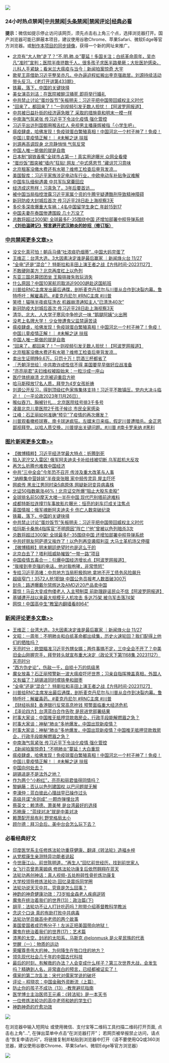 ![](https://raw.githubusercontent.com/jsvpn/jsproxy/dev/64photo/fqnews-qr.jpg)

<div id="tt">
<h3>24小时热点禁闻|<a href="#%E4%B8%AD%E5%85%B1%E7%A6%81%E9%97%BB%E6%9B%B4%E5%A4%9A%E6%96%87%E7%AB%A0">中共禁闻</a>|<a href="#%E5%9B%BE%E7%89%87%E6%96%B0%E9%97%BB%E6%9B%B4%E5%A4%9A%E6%96%87%E7%AB%A0">头条禁闻</a>|<a href="#%E6%96%B0%E9%97%BB%E8%AF%84%E8%AE%BA%E6%9B%B4%E5%A4%9A%E6%96%87%E7%AB%A0">禁闻评论|<a href="#%E5%BF%85%E7%9C%8B%E7%BB%8F%E5%85%B8%E5%A5%BD%E6%96%87">经典必看</a></h3>
<div><b>提示：</b>微信如提示停止访问该网页，须先点击右上角三个点，选择浏览器打开。国产浏览器可能已屏蔽本项目，建议使用谷歌Chrome、苹果Safari、微软Edge等官方浏览器。或<a href="%E5%88%B6%E4%BD%9Cgit%E7%A6%81%E9%97%BB%E9%95%9C%E5%83%8F.md">制作本项目的同步镜像</a>，获得一个新的网址来推广。</div>
<ul>

<li><a href="/sohnews/20231127/1966407.md">北京有“大人物”走了？“不.明.肺.炎”蔓延！多国关注；白纸革命周年，吴亦凡“准时”宣判；医院半夜挤数千人，很多孩子求医半路晕厥；大批医护感染，儿科人手紧缺；看米兰大瘟疫与当今｜新闻拍案惊奇 大宇</a></li>
<li><a href="/sohnews/20231127/1966434.md">歌星王菲借助习近平整吴亦凡，中办逼迫程虹搬出李克强故居，刘源持续活动带头反习。《老灯开讲第433期》</a></li>
<li><a href="/topimagenews/20231127/1966478.md">铁幕，落下，中国的关键抉择</a></li>
<li><a href="/yule/20231127/1966444.md">美女演员刘洁：在医院被醉汉捅死 即将举行婚礼</a></li>
<li><a href="/topimagenews/20231127/1966477.md">中共禁止讨论“蛋炒饭节”矢板明夫：习近平把中国带回威权主义时代</a></li>
<li><a href="/cbnews/20231127/1966427.md">"回来了，都回来了！”一则视频引发无数人担忧！【阿波罗网报道】</a></li>
<li><a href="/finance/20231127/1966479.md">中共被日益扑街的经济逼急眼了 采取的措施竟和明末一模一样</a></li>
<li><a href="/comments/20231127/1966533.md">中南海气氛紧张 传习近平下令淡化疫情 强化管控</a></li>
<li><a href="/baitai/20231128/1966646.md">习近平出访列国御用喉舌红人 央视男主播康辉被指「小学生吧」</a></li>
<li><a href="/comments/20231127/1966497.md">瘟疫肆虐，哈佛发现！免疫球蛋白繁殖真相！中国河北一个村子神了！免疫！中国儿童疫情正解！｜ #未解之谜 扶摇</a></li>
<li><a href="/baitai/20231128/1966663.md">刘源再高调现身 北京静悄悄 气氛反常</a></li>
<li><a href="/cbnews/20231127/1966442.md">中国人唯一能做的就是自救</a></li>
<li><a href="/worldnews/20231127/1966481.md">日本制“钢铁香蕉”全球市占第一！真实用途曝光 众网全看傻</a></li>
<li><a href="/cnnews/20231127/1966469.md">“蛋炒饭”图突被“墙内”狂贴! 网友 :“中式感恩节 ”藏诅咒习意味</a></li>
<li><a href="/cbnews/20231127/1966426.md">北京租客没缴水费还有水喝？维修工检查后脊背发凉…</a></li>
<li><a href="/headline/20231128/1966634.md">美国智库：习近平家族涉足电动车行业，中欧电动车补贴争议难解</a></li>
<li><a href="/ssgc/20231127/1966515.md">中国车队缅甸遇袭 中共军队窝囊回应</a></li>
<li><a href="/cnnews/20231128/1966683.md">经济成这熊样！习真急了，3年后要首访….</a></li>
<li><a href="/headline/20231128/1966610.md">被中国当局指控泄露习近平家属个资的牛腾宇疑遭酷刑导致精神障碍</a></li>
<li><a href="/cbnews/20231127/1966578.md">新冠防疫大封城后首次 传习近平28日赴上海视察3天</a></li>
<li><a href="/cnnews/20231127/1966415.md">多伦多深夜爆重大车祸：4名中国留学生身亡 年龄15到17</a></li>
<li><a href="/worldnews/20231127/1966443.md">中国夫妻在泰国惨遭围殴 几十万没了</a></li>
<li><a href="/topimagenews/20231127/1966467.md">总数将超过300架! 全球最多F-35围绕中国 还增加部署中程导弹系统</a></li>
<li><b><a href="/comments/20200207/1272816.md" target="_blank">《刘伯温碑记》预言避开武汉肺炎的妙招（修订版）</a></b></li>
</ul>
</div>

<div class="catlist">
<h3><a href="/cbnews/" target="_blank">中共禁闻</a><span><a href="/cbnews/" target="_blank" rel="nofollow">更多文章>></a></span></h3>
<ul>
<li><a href="/cbnews/20231128/1966795.md" target="_blank">没文化真可怕！朝兵马俑“吐浓痰扔烟蒂”…中国大妈完蛋了</a></li>
<li><a href="/comments/20231128/1966779.md" target="_blank">王维正：台湾大选，3大因素决定谁是最后赢家 ｜新闻烽火台 11/27</a></li>
<li><a href="/comments/20231128/1966716.md" target="_blank">“全电”还是“混合”？ 特斯拉和丰田上演王者之战【方伟时间-20231127】</a></li>
<li><a href="/cbnews/20231128/1966692.md" target="_blank">不敢硬刚美方？北京再度杠上以色列</a></li>
<li><a href="/cbnews/20231128/1966691.md" target="_blank">东亚三国总算团团坐 王毅挑拨失败玩消失</a></li>
<li><a href="/cbnews/20231128/1966677.md" target="_blank">什么原因？中国10家航司取消近9000趟赴这国航班</a></li>
<li><a href="/comments/20231128/1966676.md" target="_blank">川普给RNC主席发出最后通牒，剖析麦克丹尼尔与川普从合作到决裂内幕。鲁特呼吁：解雇毒药。#麦克丹尼尔 #RNC主席 #川普</a></li>
<li><a href="/cbnews/20231128/1966608.md" target="_blank">笑喷！猫咪半夜疯狂洗衣 机器崩溃通知主人“已清洗40次”</a></li>
<li><a href="/cbnews/20231127/1966578.md" target="_blank">新冠防疫大封城后首次 传习近平28日赴上海视察3天</a></li>
<li><a href="/cbnews/20231127/1966577.md" target="_blank">清华、北大、人大学子寒风中争抢这一味 “鹅腿阿姨”火出圈</a></li>
<li><a href="/cbnews/20231127/1966553.md" target="_blank">没考上名牌大学！ 少女惨遭鬼父监禁逼苦读</a></li>
<li><a href="/comments/20231127/1966497.md" target="_blank">瘟疫肆虐，哈佛发现！免疫球蛋白繁殖真相！中国河北一个村子神了！免疫！中国儿童疫情正解！｜ #未解之谜 扶摇</a></li>
<li><a href="/cbnews/20231127/1966442.md" target="_blank">中国人唯一能做的就是自救</a></li>
<li><a href="/cbnews/20231127/1966427.md" target="_blank">&#8220;回来了，都回来了！”一则视频引发无数人担忧！【阿波罗网报道】</a></li>
<li><a href="/cbnews/20231127/1966426.md" target="_blank">北京租客没缴水费还有水喝？维修工检查后脊背发凉…</a></li>
<li><a href="/cbnews/20231127/1966362.md" target="_blank">卖出生证明挣9.6万，只罚十万！罚酒三杯都省了</a></li>
<li><a href="/cbnews/20231127/1966359.md" target="_blank">〖兲朝浮世绘〗中共欺诈成性信不得 美国要早早做好应战准备</a></li>
<li><a href="/cbnews/20231127/1966351.md" target="_blank">“亮亮丽君”夫妇维权被殴始末：一粒沙成一座山</a></li>
<li><a href="/cbnews/20231127/1966316.md" target="_blank">医疗体统崩溃 北京被迫重启方舱</a></li>
<li><a href="/cbnews/20231127/1966278.md" target="_blank">哈马斯释放17名人质，拜登为4岁女孩祈祷</a></li>
<li><a href="/comments/20231127/1966240.md" target="_blank">刘源公开反习，得到顶级红色家族集体支持！习近平不敢镇压，党内大决斗临近！（一平论政2023年11月26日）</a></li>
<li><a href="/cbnews/20231127/1966242.md" target="_blank">喉似吞刀、胸被针扎… 北京医院挂号排3千多号</a></li>
<li><a href="/cbnews/20231126/1966185.md" target="_blank">凌晨北京儿童医院2千孩子候诊 市民全家感染</a></li>
<li><a href="/cbnews/20231126/1966158.md" target="_blank">江峰：石正丽如何准确“预见”了疫情的再次爆发？</a></li>
<li><a href="/comments/20231126/1966151.md" target="_blank">川普观看橄榄球赛，南卡球迷疯狂。左媒末日来临，假定川普遭暗杀。金正恩鄙视拜登。以哈人质交换，川普提出关键问题。#川普 #南卡罗来纳 #黑利</a></li>

</ul>
</div>
<div class="catlist">
<h3><a href="/topimagenews/" target="_blank">图片新闻</a><span><a href="/topimagenews/" target="_blank" rel="nofollow">更多文章>></a></span></h3>
<ul>
<li><a href="/topimagenews/20231128/1966784.md" target="_blank">【微博精粹】习近平经济学最大特点：折腾到死</a></li>
<li><a href="/topimagenews/20231128/1966783.md" target="_blank">陷入泥泞又入雷区! 俄军阿夫迪夫卡补给线被切断 乌军趁机大反攻</a></li>
<li><a href="/topimagenews/20231128/1966782.md" target="_blank">再怎么折腾也难救中国经济</a></li>
<li><a href="/topimagenews/20231128/1966781.md" target="_blank">中共“三中全会”今年恐不召开 传涉及重大改革与人事</a></li>
<li><a href="/topimagenews/20231128/1966754.md" target="_blank">“纳粹集中营娃娃”半夜突张眼 家中频传灵异 屋主吓坏</a></li>
<li><a href="/topimagenews/20231127/1966576.md" target="_blank">网疯传 黑龙江男同时染5病原体 网疑新冠变异病毒株</a></li>
<li><a href="/topimagenews/20231127/1966552.md" target="_blank">北证50指数飙涨46%！北京证交所爆“阻止大股东卖股”</a></li>
<li><a href="/topimagenews/20231127/1966551.md" target="_blank">全球排名前50摩天大楼一半在中国 现代巴别塔前途难料</a></li>
<li><a href="/topimagenews/20231127/1966550.md" target="_blank">成都特斯拉连撞11车事故影片曝光：恒亮的刹车灯成关注焦点</a></li>
<li><a href="/topimagenews/20231127/1966549.md" target="_blank">英国情报：俄军魂断阿夫迪夫卡 伤亡人数突破纪录</a></li>
<li><a href="/topimagenews/20231127/1966478.md" target="_blank">铁幕，落下，中国的关键抉择</a></li>
<li><a href="/topimagenews/20231127/1966477.md" target="_blank">中共禁止讨论“蛋炒饭节”矢板明夫：习近平把中国带回威权主义时代</a></li>
<li><a href="/topimagenews/20231127/1966468.md" target="_blank">哈玛斯卡桑旅4指挥官“不明原因”阵亡 !“他”曾被以色列暗杀3次</a></li>
<li><a href="/topimagenews/20231127/1966467.md" target="_blank">总数将超过300架! 全球最多F-35围绕中国 还增加部署中程导弹系统</a></li>
<li><a href="/topimagenews/20231127/1966425.md" target="_blank">中共好朋友阿萨德又挨炸了！以色列再空袭叙利亚 大马士革机场又停摆</a></li>
<li><a href="/topimagenews/20231127/1966331.md" target="_blank">【微博精粹】明末朝廷绝望时也是这么干的</a></li>
<li><a href="/topimagenews/20231127/1966241.md" target="_blank">北京白去了？塔利班威胁摧毁“一带一路”项目</a></li>
<li><a href="/topimagenews/20231127/1966233.md" target="_blank">中国疫情五毒合一：引爆中国经济增长点【阿波罗网报道】</a></li>
<li><a href="/topimagenews/20231126/1966147.md" target="_blank">“我接到李克强的电话，他对我咆哮，非常愤怒”</a></li>
<li><a href="/topimagenews/20231126/1966122.md" target="_blank">专给习近平添堵：中共地方当局积极购地 拿地不开工债务风险飙升</a></li>
<li><a href="/topimagenews/20231126/1966113.md" target="_blank">超级窄门！3572人抢1职缺 中国公务员报考人数首破300万</a></li>
<li><a href="/topimagenews/20231126/1966095.md" target="_blank">封杀：路透曝戴尔禁辉达及AMD近20产品卖中国</a></li>
<li><a href="/topimagenews/20231126/1966071.md" target="_blank">震惊！马云大变成佝偻老人 入主预制菜 前助理辟谣民众不信【阿波罗网报道】</a></li>
<li><a href="/topimagenews/20231126/1965991.md" target="_blank">基辅遭开战以来最大规模无人机攻击 多达75架 被乌军击落74架</a></li>
<li><a href="/topimagenews/20231126/1965938.md" target="_blank">网惊！中国高中生“教室内翻墙看8964”</a></li>

</ul>
</div>
<div class="catlist">
<h3><a href="/comments/" target="_blank">新闻评论</a><span><a href="/comments/" target="_blank" rel="nofollow">更多文章>></a></span></h3>
<ul>
<li><a href="/comments/20231128/1966779.md" target="_blank">王维正：台湾大选，3大因素决定谁是最后赢家 ｜新闻烽火台 11/27</a></li>
<li><a href="/comments/20231128/1966753.md" target="_blank">文昭：一周年：不明肺炎和白纸革命都出续集，历史火速轮回？我们配得上他们的牺牲吗？</a></li>
<li><a href="/comments/20231128/1966750.md" target="_blank">天亮时分：欧盟瞄准习近平外甥女婿；两件事搞不定，三中全会不开了？中美旧金山刚握完手，拜登转头就宣布重大决定（政论天下第1168集 20231127）天亮时分</a></li>
<li><a href="/comments/20231128/1966725.md" target="_blank">“西方伪史论”，伤敌一千，自损十万的低级黑</a></li>
<li><a href="/comments/20231128/1966721.md" target="_blank">魔女放毒？石正丽预警新一波大瘟疫吓坏世界；习亲自指挥掩盖真相，外国人又有蝠了？胡锡进同时嚐铁拳和甜枣</a></li>
<li><a href="/comments/20231128/1966716.md" target="_blank">“全电”还是“混合”？ 特斯拉和丰田上演王者之战【方伟时间-20231127】</a></li>
<li><a href="/comments/20231128/1966676.md" target="_blank">川普给RNC主席发出最后通牒，剖析麦克丹尼尔与川普从合作到决裂内幕。鲁特呼吁：解雇毒药。#麦克丹尼尔 #RNC主席 #川普</a></li>
<li><a href="/comments/20231128/1966638.md" target="_blank">【财经拆局】香港银行反常高息抢钱 预警面临重大经济危机</a></li>
<li><a href="/comments/20231128/1966591.md" target="_blank">【泽论四方】台湾蓝白合作告吹 是民进党部署结果</a></li>
<li><a href="/comments/20231128/1966587.md" target="_blank">时事大家谈：中国推无抵押贷款救房企，行政手段能解燃眉之急？</a></li>
<li><a href="/comments/20231128/1966586.md" target="_blank">时事大家谈：神秘“肺炎”多地爆发，中国出现新疫情？</a></li>
<li><a href="/comments/20231127/1966569.md" target="_blank">时事大家谈：神秘“肺炎”多地爆发，中国出现新疫情？中国推无抵押贷款救房企，行政手段能解燃眉之急？</a></li>
<li><a href="/comments/20231127/1966533.md" target="_blank">中南海气氛紧张 传习近平下令淡化疫情 强化管控</a></li>
<li><a href="/comments/20231127/1966508.md" target="_blank">【新闻拍案惊奇】“不明肺炎”蔓延！大白重现</a></li>
<li><a href="/comments/20231127/1966497.md" target="_blank">瘟疫肆虐，哈佛发现！免疫球蛋白繁殖真相！中国河北一个村子神了！免疫！中国儿童疫情正解！｜ #未解之谜 扶摇</a></li>
<li><a href="/comments/20231127/1966353.md" target="_blank">中国向何处去？</a></li>
<li><a href="/comments/20231127/1966340.md" target="_blank">胡锡进是不是法外之地？</a></li>
<li><a href="/comments/20231127/1966339.md" target="_blank">作为两个“小粉红”，亮亮和丽君值得同情吗？</a></li>
<li><a href="/comments/20231127/1966323.md" target="_blank">黎蜗藤：否认以色列建国权 以巴问题就无解</a></li>
<li><a href="/comments/20231127/1966322.md" target="_blank">李濠仲：蓝白彼此心理战早已操作过头</a></li>
<li><a href="/comments/20231127/1966303.md" target="_blank">高级共谍“余则成” 一颗炸弹埋台湾</a></li>
<li><a href="/comments/20231127/1966302.md" target="_blank">蔡英文：赖清德、萧美琴 是台湾最好的选择</a></li>
<li><a href="/comments/20231127/1966301.md" target="_blank">苏暁康：“蓝绿对决”就是中美对决</a></li>
<li><a href="/comments/20231127/1966300.md" target="_blank">赖萧配开局有利 野党格局太小</a></li>
<li><a href="/comments/20231127/1966289.md" target="_blank">顾尔德：拜习会后，美中台会怎么玩下去？</a></li>

</ul>
</div>

<div class="catlist">
<h3>必看经典好文</h3>
<ul>
<li><a href="/comments/20220416/1720335.md" target="_blank">印度医学系主任修炼法轮功重获健康、翻译《转法轮》造福乡梓</a></li>
<li><a href="/comments/20210720/1516768.md" target="_blank">从党棍康生亲测特异功能者说起</a></li>
<li><a href="/funmedia/20210321/1509617.md" target="_blank">今世唐江山，前世陈明道，“再生人”回忆前世经历，找到前世家人</a></li>
<li><a href="/cnnews/20210512/1544604.md" target="_blank">女飞行员曾患莱姆病 修炼法轮功康复后依然翱翔在蓝天</a></li>
<li><a href="/comments/20190516/1128964.md" target="_blank">法轮功再创神话：真人视频-五处粉碎性骨折炼功康复</a></li>
<li><a href="/cbnews/20210517/1548104.md" target="_blank">大学校领导修炼法轮功 回忆录震烁同学圈</a></li>
<li><a href="/comments/20210308/1500552.md" target="_blank">法轮功说天灭中共，究竟是怎么回事？</a></li>
<li><a href="/comments/20220315/1705037.md" target="_blank">神韵的神奇健康功效：73岁帕金森老人疾病逆转</a></li>
<li><a href="/topimagenews/20180602/951960.md" target="_blank">魔鬼在统治着我们的世界(13)：政治篇(下)</a></li>
<li><a href="/cbnews/20190215/1081272.md" target="_blank">胡平：法轮功不让人打针吃药吗？附带介绍基督教科学教派</a></li>
<li><a href="/comments/20200707/1357090.md" target="_blank">念这个口诀 真的有助打败中共病毒</a></li>
<li><a href="/comments/20200629/1352533.md" target="_blank">法轮功学员做高中老师的两个故事</a></li>
<li><a href="/sohnews/20230904/1929011.md" target="_blank">美国爱国者成恐怖分子！左派正把美国带向地狱！</a></li>
<li><a href="/topimagenews/20180620/960677.md" target="_blank">魔鬼在统治着我们的世界(17)：艺术篇</a></li>
<li><a href="/cbnews/20211017/1639766.md" target="_blank">漆黑的太空，封闭的太阳系，马斯克 @elonmusk 是火星民族的代表</a></li>
<li><a href="/comments/20200810/1377609.md" target="_blank">觉醒（一）：物质的运动</a></li>
<li><a href="/comments/20200618/1346830.md" target="_blank">荣耀尊贵伟大的神，为何降生在牲口住的地方？</a></li>
<li><a href="/comments/20220329/1711799.md" target="_blank">领先现代社会几千年的中国古代科技</a></li>
<li><a href="/comments/20221021/1800167.md" target="_blank">最后的时刻，有解救的办法？人会变成什么样子？第三次世界大战，会发生吗？精确到人名，非常直白的预言，已经都被证实了！</a></li>
<li><a href="/tculture/20181126/1037279.md" target="_blank">儒家的第二次乱法：宋代对儒家学说的破坏</a></li>
<li><a href="/ssgc/20230821/1923285.md" target="_blank">评论 &#8211; 程晓农：中国金融外资断流（上篇）</a></li>
<li><a href="/comments/20230930/1940691.md" target="_blank">防止你的孩子不成功（13）-教育避坑指南</a></li>
<li><a href="/comments/20220826/1776760.md" target="_blank">医学博士主治医师王元甫：《转法轮》是一本天书</a></li>
<li><a href="/cbnews/20200702/1354550.md" target="_blank">一位修炼法轮功的高中老师和她的学生们</a></li>
<li><a href="/comments/20220105/1675252.md" target="_blank">神韵神奇的疗愈功效</a></li>

</ul>
</div>

![](https://raw.githubusercontent.com/jsvpn/jsproxy/dev/64photo/fqnews-qr.jpg)

在浏览器中输入短网址 或使用微信、支付宝等二维码工具扫描二维码打开页面, 点击右上角"...", 在弹出菜单中点击“在浏览器打开”； 若网页被举报禁止访问，请点击“恢复申请访问”，将链接复制并粘贴到浏览器中打开（请不要使用QQ或360浏览器，建议使用谷歌Chrome、苹果Safari、微软Edge等官方浏览器）

![](https://raw.githubusercontent.com/jsvpn/jsproxy/dev/64photo/wx.jpg)